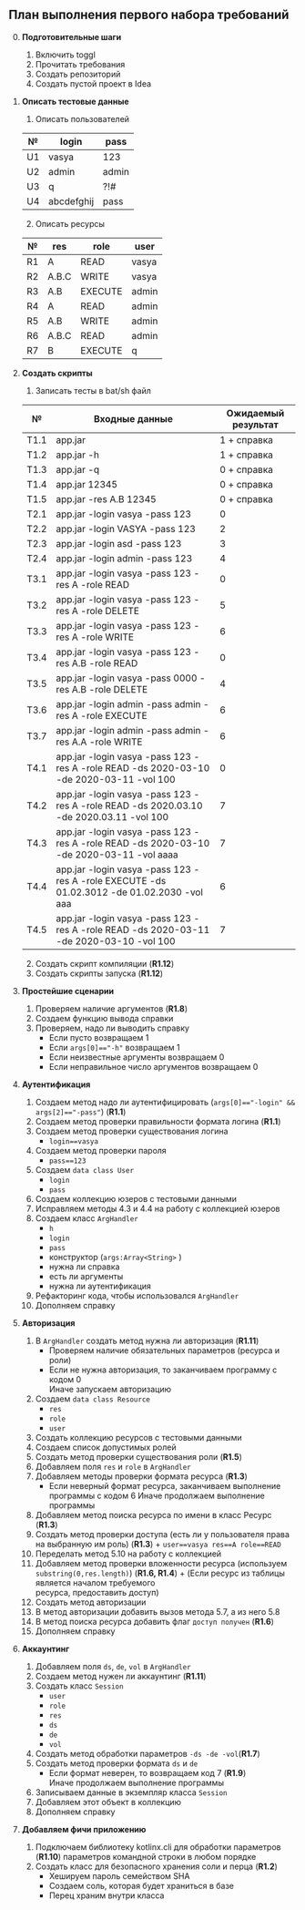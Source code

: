 ## План выполнения первого набора требований

0. **Подготовительные шаги**
    1. Включить toggl
    2. Прочитать требования
    3. Создать репозиторий
    4. Создать пустой проект в Idea

1. **Описать тестовые данные**
    1. Описать пользователей  
     
     № | login | pass 
     --- | --- | ---  
     U1 | vasya | 123  
     U2 | admin | admin  
     U3 | q | ?!#  
     U4 | abcdefghij | pass
    
    2. Описать ресурсы  
     
     № | res | role | user
     --- | --- | --- | ---
     R1 | A | READ | vasya
     R2 | A.B.C | WRITE | vasya
     R3 | A.B | EXECUTE | admin
     R4 | A | READ | admin
     R5 | A.B | WRITE | admin
     R6 | A.B.C | READ | admin
     R7 | B | EXECUTE | q
 
2. **Создать скрипты**
    1. Записать тесты в bat/sh файл
     
     № | Входные данные | Ожидаемый результат
      --- | --- | ---
     T1.1 | app.jar | 1 + справка
     T1.2 | app.jar -h | 1 + справка
     T1.3 | app.jar -q | 0 + справка
     Т1.4 | app.jar 12345 | 0 + справка
     T1.5 | app.jar -res A.B 12345 | 0 + справка
     T2.1 | app.jar -login vasya -pass 123 | 0
     T2.2 | app.jar -login VASYA -pass 123 | 2
     T2.3 | app.jar -login asd -pass 123 | 3
     T2.4 | app.jar -login admin -pass 123 | 4
     T3.1 | app.jar -login vasya -pass 123 -res A -role READ | 0
     T3.2 | app.jar -login vasya -pass 123 -res A -role DELETE | 5
     T3.3 | app.jar -login vasya -pass 123 -res A -role WRITE | 6
     T3.4 | app.jar -login vasya -pass 123 -res A.B -role READ | 0
     T3.5 | app.jar -login vasya -pass 0000 -res A.B -role DELETE | 4
     T3.6 | app.jar -login admin -pass admin -res A -role EXECUTE | 6
     T3.7 | app.jar -login admin -pass admin -res A.A -role WRITE | 6
     T4.1 | app.jar -login vasya -pass 123 -res A -role READ -ds 2020-03-10 -de 2020-03-11 -vol 100 | 0
     T4.2 | app.jar -login vasya -pass 123 -res A -role READ -ds 2020.03.10 -de 2020.03.11 -vol 100 | 7
     T4.3 | app.jar -login vasya -pass 123 -res A -role READ -ds 2020-03-10 -de 2020-03-11 -vol aaaa | 7
     T4.4 | app.jar -login vasya -pass 123 -res A -role EXECUTE -ds 01.02.3012 -de 01.02.2030 -vol aaa | 6
     T4.5 | app.jar -login vasya -pass 123 -res A -role READ -ds 2020-03-11 -de 2020-03-10 -vol 100 | 7
     
     2. Создать скрипт компиляции (**R1.12**)
     3. Создать скрипты запуска (**R1.12**)
 
 
3. **Простейшие сценарии**
     1. Проверяем наличие аргументов (**R1.8**)
     2. Создаем функцию вывода справки
     3. Проверяем, надо ли выводить справку 
        + Если пусто возвращаем 1
        + Если `args[0]=="-h"` возвращаем 1
        + Если неизвестные аргументы возвращаем 0
        + Если неправильное число аргументов возвращаем 0
 
4. **Аутентификация** 
     1. Создаем метод надо ли аутентифицировать 
    (`args[0]=="-login" && args[2]=="-pass"`) (**R1.1**)
     2. Создаем метод проверки правильности формата логина (**R1.1**)
     3. Создаем метод проверки существования логина
         + `login==vasya`
     4. Создаем метод проверки пароля
         + `pass==123`
     5. Создаем `data class User`
         + `login`
         + `pass`
     6. Создаем коллекцию юзеров с тестовыми данными
     7. Исправляем методы 4.3 и 4.4 на работу с коллекцией юзеров
     8. Создаем класс `ArgHandler` 
        + `h`
        + `login`
        + `pass`
        + конструктор (`args:Array<String>` )
        + нужна ли справка
        + есть ли аргументы
        + нужна ли аутентификация
     9. Рефакторинг кода, чтобы использовался `ArgHandler`
     10. Дополняем справку
 
 5. **Авторизация**
     1. В `ArgHandler` создать метод нужна ли авторизация (**R1.11**)
        + Проверяем наличие обязательных параметров (ресурса и роли)
        + Если не нужна авторизация, то заканчиваем программу с кодом 0  
        Иначе запускаем авторизацию
     3. Создаем `data class Resource`
        + `res`
        + `role`
        + `user`
     4. Создать коллекцию ресурсов с тестовыми данными 
     5. Создаем список допустимых ролей
     6. Создать метод проверки существования роли (**R1.5**)
     7. Добавляем поля `res` и `role` в `ArgHandler`
     8. Добавляем методы проверки формата ресурса (**R1.3**)
        + Если неверный формат ресурса, заканчиваем выполнение программы с кодом 6 
          Иначе продолжаем выполнение программы
     9. Добавляем метод поиска ресурса по имени в класс Ресурс (**R1.3**)
     10. Создать метод проверки доступа (есть ли у пользователя права на выбранную им роль) (**R1.3**)
        + `user==vasya res==A role==READ`
     11. Переделать метод 5.10 на работу с коллекцией
     12. Добавляем метод проверки вложенности ресурса (используем   
     `substring(0,res.length)`) (**R1.6, R1.4**)
        + (Если ресурс из таблицы является началом требуемого  
        ресурса, предоставить доступ)
     13. Создать метод авторизации 
     14. В метод авторизации добавить вызов метода 5.7, а из него 5.8
     15. В метод поиска ресурса добавить флаг `доступ получен` (**R1.6**)
     16. Дополняем справку
 
6. **Аккаунтинг**
     1. Добавляем поля `ds`, `de`, `vol` в `ArgHandler` 
     2. Создаем метод нужен ли аккаунтинг (**R1.11**)
     3. Создать класс `Session`
        + `user`
        + `role`
        + `res`
        + `ds`
        + `de`
        + `vol`
     4. Создать метод обработки параметров `-ds -de -vol`(**R1.7**)
     5. Создать метод проверки формата `ds` и `de`
        + Если формат неверен, то возвращаем код 7 (**R1.9**)  
          Иначе продолжаем выполнение программы
     6. Записываем данные в экземпляр класса `Session`
     7. Добавляем этот объект в коллекцию
     8. Дополняем справку


7. **Добавляем фичи приложению**
     1. Подключаем библиотеку kotlinx.cli для обработки параметров (**R1.10**)
        параметров командной строки в любом порядке
     2. Создать класс для безопасного хранения соли и перца (**R1.2**)
        + Хешируем пароль семейством SHA
        + Создаем соль, которая будет храниться в базе
        + Перец храним внутри класса